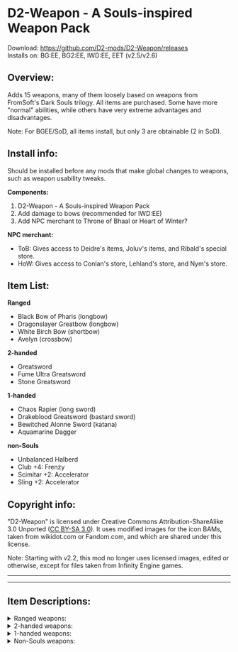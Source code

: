 # D2-Weapon - A Souls-inspired Weapon Pack
Download: https://github.com/D2-mods/D2-Weapon/releases  
Installs on: BG:EE, BG2:EE, IWD:EE, EET (v2.5/v2.6)


Overview:
-

Adds 15 weapons, many of them loosely based on weapons from FromSoft's Dark Souls trilogy. All items are purchased. Some have more "normal" abilities, while others have very extreme advantages and disadvantages.

Note: For BGEE/SoD, all items install, but only 3 are obtainable (2 in SoD).


Install info:
-

Should be installed before any mods that make global changes to weapons, such as weapon usability tweaks.

**Components:**
1. D2-Weapon - A Souls-inspired Weapon Pack
2. Add damage to bows (recommended for IWD:EE)
3. Add NPC merchant to Throne of Bhaal or Heart of Winter?

**NPC merchant:**
- ToB: Gives access to Deidre's items, Joluv's items, and Ribald's special store.
- HoW: Gives access to Conlan's store, Lehland's store, and Nym's store.


Item List:
-

**Ranged**
- Black Bow of Pharis (longbow)
- Dragonslayer Greatbow (longbow)
- White Birch Bow (shortbow)
- Avelyn (crossbow)

**2-handed**
- Greatsword
- Fume Ultra Greatsword
- Stone Greatsword

**1-handed**
- Chaos Rapier (long sword)
- Drakeblood Greatsword (bastard sword)
- Bewitched Alonne Sword (katana)
- Aquamarine Dagger

**non-Souls**
- Unbalanced Halberd
- Club +4: Frenzy
- Scimitar +2: Accelerator
- Sling +2: Accelerator


Copyright info:
-

"D2-Weapon" is licensed under Creative Commons Attribution-ShareAlike 3.0 Unported ([CC BY-SA 3.0](https://creativecommons.org/licenses/by-sa/3.0/)). It uses modified images for the icon BAMs, taken from wikidot.com or Fandom.com, and which are shared under this license.

Note: Starting with v2.2, this mod no longer uses licensed images, edited or otherwise, except for files taken from Infinity Engine games.

---
---

Item Descriptions:
-

<details>
  <summary>Ranged weapons:</summary>

---

**Black Bow of Pharis**

A black longbow named after a hero of old, known for the unusual stance from which it is fired. Superior craftsmanship allows for extremely quick and accurate shots even at long distances, but successful usage requires a trained, dexterous hand.

STATISTICS:

Equipped abilities:
- +5% chance to score a critical hit
- Sets base Attacks Per Round to 3

THAC0: +5  
Speed Factor: 1  
Proficiency Type: Longbow  
Type: Two-handed  
Requires:  
&emsp;6 Strength  
&emsp;18 Dexterity
 
Weight: 1

---

**Dragonslayer Greatbow**

Greatbow said to be used by the Dragonslayers from another world. Its unusual size makes it unwieldy in the hands of a human. The bow must be anchored in the ground to be fired, a time consuming operation that leaves the operator vulnerable.

STATISTICS:

Equipped abilities:
- Anchored: -2 penalty to Armor Class
- Sets Attacks Per Round to 1 (max of 2 with Haste or Whirlwind effects)

Combat abilities:
- Target is knocked back and stunned for 3 seconds (no save)

THAC0: -2  
Damage: +3d6 (missile), +10 (piercing)  
Speed Factor: 10  
Proficiency Type: Longbow  
Type: Two-handed  
Requires:  
&emsp;19 Strength
 
Weight: 35

---

**White Birch Bow**

A shortbow crafted with white birch. Endowed with light-manipulating magic. The bow is a relic from an ancient land of sorceries that was swallowed by the Abyss.

STATISTICS:

Equipped abilities:
- Hidden Body: 15% chance each round the wielder becomes invisible for 3 rounds

Combat abilities:
- Hidden Weapon: 25% chance the wielder becomes invisible for 3 rounds after hitting a target

THAC0: +3  
Damage: +1 (magic)  
Speed Factor: 3  
Proficiency Type: Shortbow  
Type: Two-handed  
Requires:  
&emsp;3 Strength
 
Weight: 1

---

**Avelyn**

An extremely rare rapid-firing crossbow. Fires bolts in quick succession by means of an elaborate mechanism. Unlike other crossbows, the Avelyn requires intelligence to operate proficiently.

STATISTICS:

Equipped abilities:
- -2 penalty to casting speed
- Sets base Attacks Per Round to 3

Charge abilities:
- Repeat Fire three times per day  
  Special: Sets Attacks Per Round to 9, with a +10 bonus to THAC0, and fires bolts of lightning that inflict 1d8+2 electrical damage, plus an additional 4d4 electrical damage (Save vs. Breath for half)  
  Duration: 1 round  
  Area of Effect: The user

THAC0: +1  
Damage: +2 (electrical)  
Speed Factor: 4  
Proficiency Type: Crossbow  
Type: Two-handed  
Requires:  
&emsp;8 Strength  
&emsp;14 Intelligence

Weight: 15

---

</details>

<details>
  <summary>2-handed weapons:</summary>

---

**Greatsword (non-magical)**

A straight sword with a gigantic blade, one of the heaviest of its kind. Highly destructive if intolerably heavy. No human was intended to wield a sword of this weight or destructiveness.

STATISTICS:

Equipped abilities:
- Heavy: -2 penalty to Dexterity
- Sets Attacks Per Round to 1 (max of 2 with Haste or Whirlwind effects)

Combat abilities:
- Heavy: +4d8 (crushing)
- Reach of 5 feet, rather than 2
- Target is knocked back or knocked down (50% chance of each, no save)

THAC0: -2  
Damage: 6d10 (slashing)  
Speed Factor: 10  
Proficiency Type: Two-handed Sword  
Type: Two-handed  
Requires:  
&emsp;19 Strength
 
Weight: 60

---

**Fume Ultra Greatsword**

A gigantic, twisted sword, resembling black slate, the heaviest of all ultra greatswords. This weapon, said to belong to a traitor from long ago, was so heavy that it found no owner, and became a forgotten relic of history. The great weight and size of this weapon can be used as a shield to defend against the blows of opponents, as well as to crush their bones with impunity.

STATISTICS:

Equipped abilities:
- Shield: +4 bonus to AC vs. crushing, slashing, piercing, and missile
- Heavy: -2 penalty to Dexterity
- Sets Attacks Per Round to 1 (max of 2 with Haste or Whirlwind effects)

Combat abilities:
- Heavy: +4d8 (crushing)
- Reach of 5 feet, rather than 2
- Target is knocked back or knocked down (50% chance of each, no save)

THAC0: -2 (strikes as a +4 weapon)  
Damage: 6d10 (crushing)  
Speed Factor: 10  
Proficiency Type: Two-handed Sword  
Type: Two-handed  
Requires:  
&emsp;19 Strength
 
Weight: 80

---

**Stone Greatsword**

A moss-covered greatsword. It is said that these swords were wielded by the stone guardians of an enchanted forest, once the home of powerful sorceries, before the inhabitants awakened the Abyss. The sorcerers of this land were peerless in magics that could manipulate light and time, and though faded, this same magic is imbued in the sword.

STATISTICS:

Equipped abilities:
- Magic Resistance: +10%

Charge abilities:
- Tranquil Walk of Peace once per day  
  Special: Once per round, all enemies in a 15 ft. radius have their movement slowed by half and suffer a -4 penalty to Armor Class for 2 rounds (no save); the sword is held in the hand and pulses with blue light for the duration or until dispelled  
  Duration: 1 turn  
  Area of Effect: 15 ft. radius centered on the wielder

THAC0: +3  
Damage: 1d10+3 (slashing), +1 (magic)  
Speed Factor: 7  
Proficiency Type: Two-handed Sword  
Type: Two-handed  
Requires:  
&emsp;14 Strength

Weight: 18

---

</details>

<details>
  <summary>1-handed weapons:</summary>

---

**Chaos Rapier**

Rapier of darkness and chaos. Attuned to fire, but eats away at the owner's vitality. For shadow is born from light, and the brighter the flame, the deeper the shadow. Nebulous, inky and serene, the Dark holds an allure matched only by the fear it strikes in men's hearts.

STATISTICS:

Equipped abilities:
- Constitution: -2
- All fire damage inflicted by the wielder is increased by 20%

Combat abilities:
- Flame: +1d6 fire damage and 10% chance of an additional +3d6 fire damage

THAC0: +3  
Damage: 1d6+3 (piercing)  
Speed Factor: 1  
Proficiency Type: Long Sword  
Type: One-handed  
Requires:  
&emsp;5 Strength  
&emsp;13 Intelligence  
&emsp;13 Wisdom
 
Weight: 2

---

**Drakeblood Greatsword**

Greatsword wielded by the Drakeblood Knights, led by the honorable Sir Yorgh. The insignia chiseled upon its hilt symbolizes dragon's blood. To the Drakeblood Knights, fresh dragon blood was sacrosanct. They believed that by obtaining it, they could achieve a true understanding of life, transcending their own banal existence.

STATISTICS:

Equipped abilities:
- Save vs. Death: -2
- Fire Resistance: +20%

Combat abilities:
- Magic: 55% chance of +1d6 magic damage
- Shock: 55% chance of +1d6 electrical damage (10% chance of both damage types)

THAC0: +3  
Damage: 2d4+3 (slashing)  
Speed Factor: 5  
Proficiency Type: Bastard Sword  
Type: One-handed  
Requires:  
&emsp;11 Strength

Weight: 7

---

**Bewitched Alonne Sword**

A long-hilted katana once wielded by a warrior of certain esteem. The man came from the east, became a trusted knight to a once-great king from ages past, then departed long before the king brought his kingdom to ruin, leaving behind only this resplendent sword. The captivating, undulating design serves to enhance this weapon's mystical allure.

STATISTICS:

Equipped abilities:
- Save vs. Spell: +2

Combat abilities:
- 25% chance target takes an additional 5 points of slashing damage and suffers Blood Loss (5 damage per round for 2 rounds); Blood Loss can be applied once every half-round and the effects are cumulative

Charge abilities:  
- Harakiri once per day  
  Special: Reverse the blade and plunge into oneself. The wielder takes 80 points of piercing damage and suffers Blood Loss, yet attacks become quicker and each strike deadlier. Gains bonuses of +1 Attacks Per Round and +30% chance to score a critical hit with melee attacks.  
  Duration: 6 rounds  
  Area of Effect: The user  
  Note: Stoneskin effects can halve the initial damage but all skins are shattered in the process

THAC0: +4  
Damage: 1d10+4 (slashing)  
Speed Factor: 2  
Proficiency Type: Katana  
Type: One-handed  
Requires:  
&emsp;15 Strength

Weight: 9

---

**Aquamarine Dagger**

A dagger fitted with aquamarine crystals that shimmer with arcane magic. Engraved with a prayer, perhaps it was a parting gift given to one sent off on great travels, never to return.

A skilled mage or sorcerer may induce the magic of the crystals, creating a fleeting blue crystal blade, lengthy enough to swing as a straight sword. This ability requires a focus of magical energy, and each use drains one memorized spell.

STATISTICS:

Equipped abilities:
- +1 bonus to casting speed

Combat abilities:
- Magic: +1d6 magic damage

Charge abilities:
- Crystal Blade three times per day (costs one memorized spell)  
  Special: A blue blade extends from the hilt, striking as a +4 weapon, with a +4 bonus to hit, and dealing 1d4+2 piercing damage, plus an additional 3d6 magic damage. The weapon sets base Attacks Per Round to 3, and THAC0 becomes that of a Fighter of the same level as the caster. Proficiency bonuses apply as normal.  
  Duration: 3 rounds  
  Area of Effect: The user

THAC0: +2  
Damage: 1d4+2 (piercing)  
Speed Factor: 1  
Proficiency Type: Dagger  
Type: One-handed  
Requires:  
&emsp;3 Strength

Weight: 1

---

</details>

<details>
  <summary>Non-Souls weapons:</summary>

---

**Unbalanced Halberd (non-magical)**

Like others of its type, this halberd consists of a cleaver-like axe blade mounted on a staff approximately six feet in length. The weapon appears to be solidly built, though the weight feels odd in your hands, shifting forward or sideways of its own accord.

STATISTICS:

Equipped abilities:
- Once per round, the wielder gains +1 or -1 each to damage, THAC0, and Armor Class for 3 rounds

Damage: 1d10 (piercing or slashing)  
Speed Factor: 9  
Proficiency Type: Halberd  
Type: Two-handed  
Requires:  
&emsp;13 Strength

Weight: 15

---

**Club +4: Frenzy**

Most clubs are stout, hardwood sticks, narrow at the grip and wider at the end.  This simple weapon has been used since mankind first began using tools.  Anyone can find a good stout piece of wood and swing it; hence the club's widespread use. This club has been magically enhanced and burns with a fierce rage, for things once lost and a destiny once stolen, which can never be sated.

STATISTICS:

Combat abilities:
- Daze: 25% chance target is confused for 1 round (no save)
- May Enrage as a Berserker three times per day (duration: 1 turn)
- Becomes winded after berserking (5 rounds): -2 penalty to THAC0, damage, and Armor Class

FRENZY: The wielder does not have full control over the weapon-induced rage. While berserking, there is a 15% chance per round to enter a frenzied state, attacking friend and foe alike. While frenzied, the wielder gains +2 to hit and damage, an extra attack per round, doubled movement speed, and a +30% chance to score a critical hit. Frenzy always lasts for a full turn and the bonuses are in addition to the bonuses from Enrage.

THAC0: +4  
Damage: 1d6+4 (crushing)  
Speed Factor: 1  
Proficiency Type: Club  
Type: One-handed  
Requires:  
&emsp;5 Strength

Weight: 3

---

**Scimitar +2: Accelerator**

The scimitar is closely related to the saber, a single-edged curved sword with protective hilt. The blade has a greater curve to it and is tapered to an elongated, sharp point. The origins of the scimitar are largely unknown; however, they have been very popular in the southern region of the realms. This sword has been magically enhanced, and attacks come quicker with each swing of the blade.

STATISTICS:

Combat abilities:
- Accelerator: Each hit gives the wielder +0.5 Attacks Per Round for 10 seconds, with a 50% chance to incur a -1 penalty to THAC0

THAC0: +2  
Damage: 1d8+2 (slashing)  
Speed Factor: 3  
Proficiency Type: Scimitar/Wakizashi/Ninjatō  
Type: One-handed  
Requires:  
&emsp;10 Strength

Weight: 4

---

**Sling +2: Accelerator**

Magical slings are the hallmark of stout halfling warriors and adventurers. Anyone can take this sling up and use it as a powerful magical weapon, but the full enchantment emerges when swung by a halfling. Power courses from sling to hand, and the wielder attacks more rapidly with each stone flung from the pocket.

STATISTICS:

Combat abilities:
- Accelerator: Each hit gives the wielder +0.5 Attacks Per Round for 10 seconds, with a 50% chance to incur a -1 penalty to THAC0 (Halflings only)

THAC0: +2  
Damage: +2 (missile)  
Speed Factor: 4  
Proficiency Type: Sling  
Type: One-handed  
Requires:  
&emsp;3 Strength

Weight: 0

---

</details>